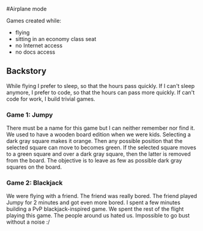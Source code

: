 #Airplane mode

Games created while:
* flying
* sitting in an economy class seat
* no Internet access
* no docs access

## Backstory
While flying I prefer to sleep, so that the hours pass quickly. If I can't sleep anymore, I prefer to code, so that the hours can pass more quickly. If can't code for work, I build trivial games.

### Game 1: Jumpy
There must be a name for this game but I can neither remember nor find it. We used to have a wooden board edition when we were kids. Selecting a dark gray square makes it orange. Then any possible position that the selected square can move to becomes green. If the selected square moves to a green square and over a dark gray square, then the latter is removed from the board. The objective is to leave as few as possible dark gray squares on the board.

### Game 2: Blackjack
We were flying with a friend. The friend was really bored. The friend played Jumpy for 2 minutes and got even more bored. I spent a few minutes building a PvP blackjack-inspired game. We spent the rest of the flight playing this game. The people around us hated us. Impossible to go bust without a noise :/


